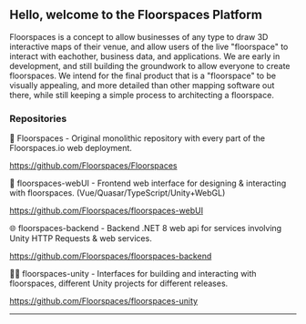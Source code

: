 ## Hello, welcome to the Floorspaces Platform

Floorspaces is a concept to allow businesses of any type to draw 3D interactive maps of their venue, and allow users of the live "floorspace" to interact with eachother, business data, and applications. We are early in development, and still building the groundwork to allow everyone to create floorspaces. We intend for the final product that is a "floorspace" to be visually appealing, and more detailed than other mapping software out there, while still keeping a simple process to architecting a floorspace.

### Repositories

🧱 Floorspaces - Original monolithic repository with every part of the Floorspaces.io web deployment.

https://github.com/Floorspaces/Floorspaces

🎨 floorspaces-webUI - Frontend web interface for designing & interacting with floorspaces. (Vue/Quasar/TypeScript/Unity+WebGL)

https://github.com/Floorspaces/floorspaces-webUI

🌐 floorspaces-backend - Backend .NET 8 web api for services involving Unity HTTP Requests & web services.

https://github.com/Floorspaces/floorspaces-backend

🧑‍💼 floorspaces-unity - Interfaces for building and interacting with floorspaces, different Unity projects for different releases.

https://github.com/Floorspaces/floorspaces-unity

<hr>
